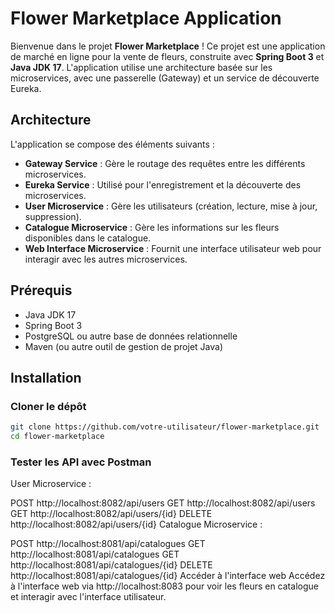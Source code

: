 # Flower Marketplace Application

Bienvenue dans le projet **Flower Marketplace** ! Ce projet est une application de marché en ligne pour la vente de fleurs, construite avec **Spring Boot 3** et **Java JDK 17**. L'application utilise une architecture basée sur les microservices, avec une passerelle (Gateway) et un service de découverte Eureka.

## Architecture

L'application se compose des éléments suivants :

- **Gateway Service** : Gère le routage des requêtes entre les différents microservices.
- **Eureka Service** : Utilisé pour l'enregistrement et la découverte des microservices.
- **User Microservice** : Gère les utilisateurs (création, lecture, mise à jour, suppression).
- **Catalogue Microservice** : Gère les informations sur les fleurs disponibles dans le catalogue.
- **Web Interface Microservice** : Fournit une interface utilisateur web pour interagir avec les autres microservices.

## Prérequis

- Java JDK 17
- Spring Boot 3
- PostgreSQL ou autre base de données relationnelle
- Maven (ou autre outil de gestion de projet Java)

## Installation

### Cloner le dépôt

```bash
git clone https://github.com/votre-utilisateur/flower-marketplace.git
cd flower-marketplace

```
### Tester les API avec Postman
User Microservice :

POST http://localhost:8082/api/users
GET http://localhost:8082/api/users
GET http://localhost:8082/api/users/{id}
DELETE http://localhost:8082/api/users/{id}
Catalogue Microservice :

POST http://localhost:8081/api/catalogues
GET http://localhost:8081/api/catalogues
GET http://localhost:8081/api/catalogues/{id}
DELETE http://localhost:8081/api/catalogues/{id}
Accéder à l'interface web
Accédez à l'interface web via http://localhost:8083 pour voir les fleurs en catalogue et interagir avec l'interface utilisateur.



